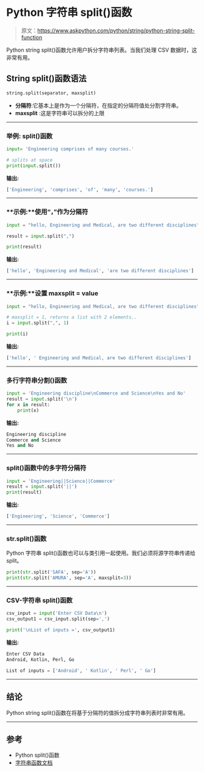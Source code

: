 # Python 字符串 split()函数

> 原文：<https://www.askpython.com/python/string/python-string-split-function>

Python string split()函数允许用户拆分字符串列表。当我们处理 CSV 数据时，这非常有用。

## String split()函数语法

```py
string.split(separator, maxsplit)
```

*   **分隔符**:它基本上是作为一个分隔符，在指定的分隔符值处分割字符串。
*   **maxsplit** :这是字符串可以拆分的上限

* * *

### **举例:** split()函数

```py
input= 'Engineering comprises of many courses.'

# splits at space
print(input.split())

```

**输出:**

```py
['Engineering', 'comprises', 'of', 'many', 'courses.']
```

* * *

### **示例:**使用“，”作为分隔符

```py
input = "hello, Engineering and Medical, are two different disciplines"

result = input.split(",")

print(result)

```

**输出:**

```py
['hello', 'Engineering and Medical', 'are two different disciplines']
```

* * *

### **示例:**设置 maxsplit = value

```py
input = "hello, Engineering and Medical, are two different disciplines"

# maxsplit = 1, returns a list with 2 elements..
i = input.split(",", 1)

print(i)

```

**输出:**

```py
['hello', ' Engineering and Medical, are two different disciplines']
```

* * *

### 多行字符串分割()函数

```py
input = 'Engineering discipline\nCommerce and Science\nYes and No'
result = input.split('\n')
for x in result:
    print(x)

```

**输出:**

```py
Engineering discipline
Commerce and Science
Yes and No
```

* * *

### split()函数中的多字符分隔符

```py
input = 'Engineering||Science||Commerce'
result = input.split('||')
print(result)

```

**输出:**

```py
['Engineering', 'Science', 'Commerce']
```

* * *

### str.split()函数

Python 字符串 split()函数也可以与类引用一起使用。我们必须将源字符串传递给 split。

```py
print(str.split('SAFA', sep='A'))
print(str.split('AMURA', sep='A', maxsplit=3))

```

* * *

### CSV-字符串 split()函数

```py
csv_input = input('Enter CSV Data\n')
csv_output1 = csv_input.split(sep=',')

print('\nList of inputs =', csv_output1)

```

**输出:**

```py
Enter CSV Data
Android, Kotlin, Perl, Go

List of inputs = ['Android', ' Kotlin', ' Perl', ' Go']
```

* * *

## 结论

Python string split()函数在将基于分隔符的值拆分成字符串列表时非常有用。

* * *

## 参考

*   Python split()函数
*   [字符串函数文档](https://docs.python.org/3.8/library/string.html)